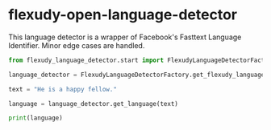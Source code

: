 # flexudy-open-language-detector
This language detector is a wrapper of Facebook's Fasttext Language Identifier.
Minor edge cases are handled.

```python
from flexudy_language_detector.start import FlexudyLanguageDetectorFactory

language_detector = FlexudyLanguageDetectorFactory.get_flexudy_language_detector()

text = "He is a happy fellow."

language = language_detector.get_language(text)

print(language)
```
